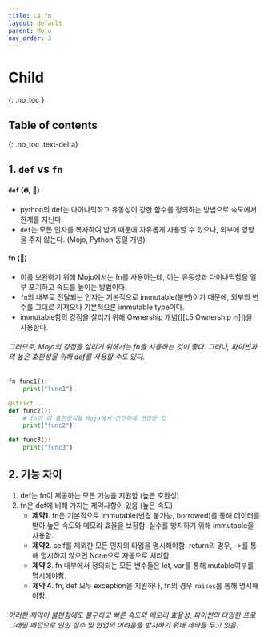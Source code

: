 ```yaml
---
title: L4 fn
layout: default
parent: Mojo
nav_order: 3
---
```


# Child
{: .no_toc }

## Table of contents
{: .no_toc .text-delta}


## 1. `def` vs `fn`
#### `def` (🔥, 🐍)
* python의 def는 다이나믹하고 유동성이 강한 함수를 정의하는 방법으로 속도에서 한계를 지닌다.
* `def`는 모든 인자를 복사하여 받기 때문에 자유롭게 사용할 수 있으나, 외부에 영향을 주지 않는다. (Mojo, Python 동일 개념)
#### fn (🐍)
* 이를 보완하기 위해 Mojo에서는 fn를 사용하는데, 이는 유동성과 다이나믹함을 일부 포기하고 속도를 높이는 방법이다.
* `fn`의 내부로 전달되는 인자는 기본적으로 immutable(불변)이기 때문에, 외부의 변수를 그대로 가져오나 기본적으론 immutable type이다.
* immutable함의 강점을 살리기 위해 Ownership 개념([[L5 Ownership 🔥]])을 사용한다. 

###### 그러므로, Mojo의 강점을 살리기 위해서는 fn을 사용하는 것이 좋다. 그러나, 파이썬과의 높은 호환성을 위해 def를 사용할 수도 있다.

```python
fn func1():
	print("func1")

@strict
def func2():
	# fn이 이 표현방식을 Mojo에서 간단하게 변경한 것
	print("func2")

def func3():
	print("func3")
```

## 2. 기능 차이
1. def는 fn이 제공하는 모든 기능을 지원함 (높은 호환성)
2. fn은 def에 비해 가지는 제약사항이 있음 (높은 속도)
	* **제약1**. fn은 기본적으로 immutable(변경 불가능, borrowed)를 통해 데이터를 받아 높은 속도와 메모리 효율을 보장함. 실수를 방지하기 위해 immutable을 사용함.
	* **제약2**. self를 제외한 모든 인자의 타입을 명시해야함. return의 경우, ->를 통해 명시하지 않으면 None으로 자동으로 처리함.
	* **제약 3**. fn 내부에서 정의되는 모든 변수들은 let, var를 통해 mutable여부를 명시해야함.
	* **제약 4**. fn, def 모두 exception을 지원하나, fn의 경우 `raises`를 통해 명시해야함.
###### 이러한 제약이 불편함에도 불구하고 빠른 속도와 메모리 효율성, 파이썬의 다양한 프로그래밍 패턴으로 인한 실수 및 협업의 어려움을 방지하기 위해 제약을 두고 있음.

